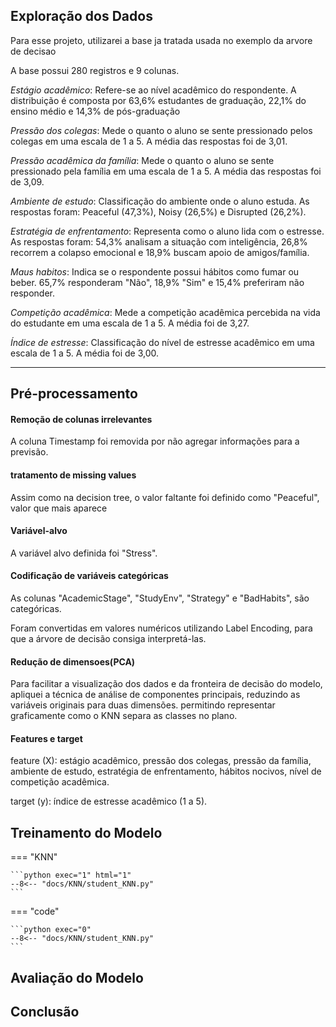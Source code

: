 ##	Exploração dos Dados
Para esse projeto, utilizarei a base ja tratada usada no exemplo da arvore de decisao

A base possui 280 registros e 9 colunas.

*Estágio acadêmico*: Refere-se ao nível acadêmico do respondente. A distribuição é composta por 63,6% estudantes de graduação, 22,1% do ensino médio e 14,3% de pós-graduação

*Pressão dos colegas*: Mede o quanto o aluno se sente pressionado pelos colegas em uma escala de 1 a 5. A média das respostas foi de 3,01.

*Pressão acadêmica da família*: Mede o quanto o aluno se sente pressionado pela família em uma escala de 1 a 5. A média das respostas foi de 3,09.

*Ambiente de estudo*: Classificação do ambiente onde o aluno estuda. As respostas foram: Peaceful (47,3%), Noisy (26,5%) e Disrupted (26,2%).

*Estratégia de enfrentamento*: Representa como o aluno lida com o estresse. As respostas foram: 54,3% analisam a situação com inteligência, 26,8% recorrem a colapso emocional e 18,9% buscam apoio de amigos/família.

*Maus habitos*: Indica se o respondente possui hábitos como fumar ou beber. 65,7% responderam "Não", 18,9% "Sim" e 15,4% preferiram não responder.

*Competição acadêmica*: Mede a competição acadêmica percebida na vida do estudante em uma escala de 1 a 5. A média foi de 3,27.

*Índice de estresse*: Classificação do nível de estresse acadêmico em uma escala de 1 a 5. A média foi de 3,00.

---

##	Pré-processamento

#### Remoção de colunas irrelevantes
A coluna Timestamp foi removida por não agregar informações para a previsão.

#### tratamento de missing values
Assim como na decision tree, o valor faltante foi definido como "Peaceful", valor que mais aparece

#### Variável-alvo
A variável alvo definida foi "Stress".

#### Codificação de variáveis categóricas
As colunas "AcademicStage", "StudyEnv", "Strategy" e "BadHabits", são categóricas.

Foram convertidas em valores numéricos utilizando Label Encoding, para que a árvore de decisão consiga interpretá-las.

#### Redução de dimensoes(PCA)
Para facilitar a visualização dos dados e da fronteira de decisão do modelo, apliquei a técnica de análise de componentes principais, reduzindo as variáveis originais para duas dimensões. permitindo representar graficamente como o KNN separa as classes no plano.

#### Features e target
feature (X): estágio acadêmico, pressão dos colegas, pressão da família, ambiente de estudo, estratégia de enfrentamento, hábitos nocivos, nível de competição acadêmica.

target (y): índice de estresse acadêmico (1 a 5).


##	Treinamento do Modelo

=== "KNN"

    ```python exec="1" html="1"
    --8<-- "docs/KNN/student_KNN.py"
    ```


=== "code"

    ```python exec="0"
    --8<-- "docs/KNN/student_KNN.py"
    ```


##	Avaliação do Modelo


##  Conclusão
